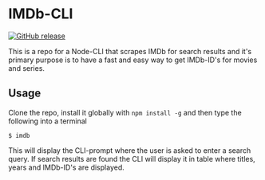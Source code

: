 # IMDb-CLI
[![GitHub release](https://img.shields.io/github/release/qubyte/rubidium.svg)](https://github.com/danielv14/imdb-cli/releases)

This is a repo for a Node-CLI that scrapes IMDb for search results and it's primary purpose is to have a fast and easy way to get IMDb-ID's for movies and series.

## Usage
Clone the repo, install it globally with `npm install -g` and then type the following into a terminal
```
$ imdb
```
This will display the CLI-prompt where the user is asked to enter a search query. If search results are found the CLI will display it in table where titles, years and IMDb-ID's are displayed. 
